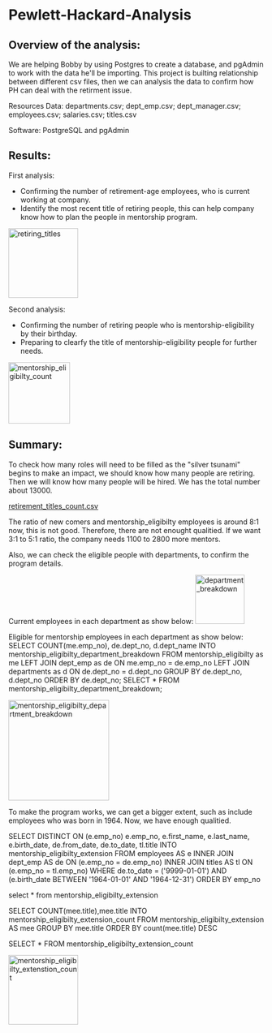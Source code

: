 # Pewlett-Hackard-Analysis
## Overview of the analysis: 
We are helping Bobby by using Postgres to create a database, and pgAdmin to work with the data he'll be importing. This project is builting relationship between different csv files, then we can analysis the data to confirm how PH can deal with the retirment issue.

Resources
Data: 
departments.csv;
dept_emp.csv;
dept_manager.csv;
employees.csv;
salaries.csv;
titles.csv

Software: PostgreSQL and pgAdmin

## Results: 

First analysis:

* Confirming the number of retirement-age employees, who is current working at company.
* Identify the most recent title of retiring people, this can help company know how to plan the people in  mentorship program.

<img width="137" alt="retiring_titles" src="https://user-images.githubusercontent.com/95401877/153555090-de5a9afc-459d-42bf-adf7-0735c8e65126.png">

Second analysis:

* Confirming the number of retiring people who is mentorship-eligibility by their birthday.
* Preparing to clearfy the title of mentorship-eligibility people for further needs.

<img width="121" alt="mentorship_eligibilty_count" src="https://user-images.githubusercontent.com/95401877/153555075-ad67a4ea-cf92-43b1-9c6b-f8cb77f45a08.png">

## Summary: 

To check how many roles will need to be filled as the "silver tsunami" begins to make an impact, we should know how many people are retiring. Then we will know how many people will be hired. We has the total number about 13000. 


[retirement_titles_count.csv](https://github.com/Ammonwyz/Pewlett-Hackard-Analysis/files/8055039/retirement_titles_count.csv)

The ratio of new comers and mentorship_eligibilty employees is around 8:1 now, this is not good. Therefore, there are not enought qualitied. If we want 3:1 to 5:1 ratio, the company needs 1100 to 2800 more mentors.

Also, we can check the eligible people with departments, to confirm the program details.

Current employees in each department as show below:
<img width="97" alt="department_breakdown" src="https://user-images.githubusercontent.com/95401877/153740518-925cb643-da91-4eeb-a511-fe4f84a800f7.png">

Eligible for mentorship employees in each department as show below:
SELECT COUNT(me.emp_no), de.dept_no, d.dept_name
INTO mentorship_eligibilty_department_breakdown
FROM mentorship_eligibilty as me
LEFT JOIN dept_emp as de
ON me.emp_no = de.emp_no
LEFT JOIN departments as d
ON de.dept_no = d.dept_no
GROUP BY de.dept_no, d.dept_no
ORDER BY de.dept_no;
SELECT * FROM mentorship_eligibilty_department_breakdown;

<img width="198" alt="mentorship_eligibilty_department_breakdown" src="https://user-images.githubusercontent.com/95401877/153740468-0a351eb3-8643-4861-b1e3-98681020a036.png">

To make the program works, we can get a bigger extent, such as include employees who was born in 1964. Now, we have enough qualitied.

SELECT DISTINCT ON (e.emp_no) e.emp_no,
        e.first_name,
        e.last_name,
        e.birth_date,
		    de.from_date,
        de.to_date,
		    tl.title
INTO mentorship_eligibilty_extension
FROM employees AS e
INNER JOIN dept_emp AS de
ON (e.emp_no = de.emp_no)
INNER JOIN titles AS tl
ON (e.emp_no = tl.emp_no)
WHERE de.to_date = ('9999-01-01')
AND (e.birth_date BETWEEN '1964-01-01' AND '1964-12-31')
ORDER BY emp_no

select * from mentorship_eligibilty_extension

SELECT COUNT(mee.title),mee.title
INTO mentorship_eligibilty_extension_count
FROM mentorship_eligibilty_extension AS mee
GROUP BY mee.title
ORDER BY count(mee.title) DESC

SELECT * FROM mentorship_eligibilty_extension_count

<img width="137" alt="mentorship_eligibilty_extenstion_count" src="https://user-images.githubusercontent.com/95401877/153740460-94e13a79-3d1d-43f4-a273-137a3404e591.png">

